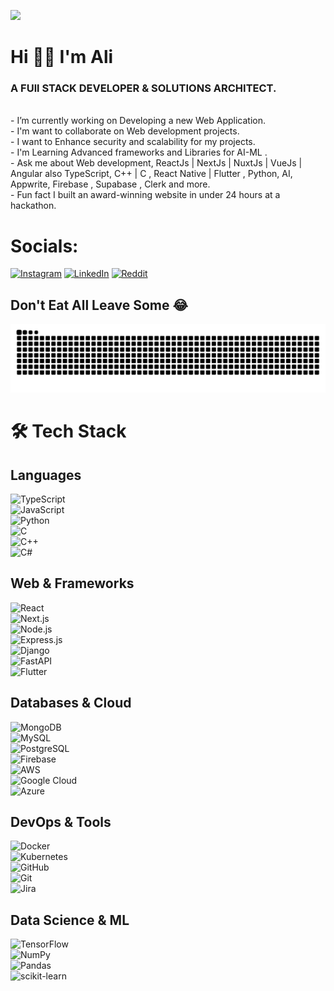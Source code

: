 [![](https://visitcount.itsvg.in/api?id=Ali-Ch-001&icon=2&color=12)](https://visitcount.itsvg.in)

# Hi 👋🏻 I'm Ali 

### A FUll STACK DEVELOPER & SOLUTIONS ARCHITECT.

<br>- I’m currently working on Developing a new Web Application.<br>- I'm want to collaborate on Web development projects.<br>- I want to Enhance security and scalability for my projects.<br>- I'm Learning Advanced frameworks and Libraries for AI-ML .<br>- Ask me about Web development, ReactJs | NextJs | NuxtJs | VueJs | Angular also TypeScript, C++ | C , React Native | Flutter , Python, AI, Appwrite, Firebase , Supabase , Clerk and more.<br>- Fun fact I built an award-winning website in under 24 hours at a hackathon.


# Socials:
[![Instagram](https://img.shields.io/badge/Instagram-%23E4405F.svg?logo=Instagram&logoColor=white)](https://instagram.com/ali.__.ch_) [![LinkedIn](https://img.shields.io/badge/LinkedIn-%230077B5.svg?logo=linkedin&logoColor=white)](https://linkedin.com/in/ali-787-ch) [![Reddit](https://img.shields.io/badge/Reddit-%23FF4500.svg?logo=Reddit&logoColor=white)](https://reddit.com/user/AliCh787) 

## Don't Eat All Leave Some 😂

![](https://github.com/Ali-Ch-001/Ali-Ch-001/blob/output/github-contribution-grid-snake-dark.svg)


# 🛠 Tech Stack

## **Languages**
![TypeScript](https://img.shields.io/badge/typescript-%23007ACC.svg?style=flat&logo=typescript&logoColor=white)  
![JavaScript](https://img.shields.io/badge/javascript-%23323330.svg?style=flat&logo=javascript&logoColor=%23F7DF1E)  
![Python](https://img.shields.io/badge/python-3670A0?style=flat&logo=python&logoColor=ffdd54)  
![C](https://img.shields.io/badge/c-%2300599C.svg?style=flat&logo=c&logoColor=white)  
![C++](https://img.shields.io/badge/c++-%2300599C.svg?style=flat&logo=c%2B%2B&logoColor=white)  
![C#](https://img.shields.io/badge/c%23-%23239120.svg?style=flat&logo=csharp&logoColor=white)  

## **Web & Frameworks**
![React](https://img.shields.io/badge/react-%2320232a.svg?style=flat&logo=react&logoColor=%2361DAFB)  
![Next.js](https://img.shields.io/badge/Next-black?style=flat&logo=next.js&logoColor=white)  
![Node.js](https://img.shields.io/badge/node.js-6DA55F?style=flat&logo=node.js&logoColor=white)  
![Express.js](https://img.shields.io/badge/express.js-%23404d59.svg?style=flat&logo=express&logoColor=%2361DAFB)  
![Django](https://img.shields.io/badge/django-%23092E20.svg?style=flat&logo=django&logoColor=white)  
![FastAPI](https://img.shields.io/badge/FastAPI-005571?style=flat&logo=fastapi)  
![Flutter](https://img.shields.io/badge/Flutter-%2302569B.svg?style=flat&logo=Flutter&logoColor=white)  

## **Databases & Cloud**
![MongoDB](https://img.shields.io/badge/MongoDB-%234ea94b.svg?style=flat&logo=mongodb&logoColor=white)  
![MySQL](https://img.shields.io/badge/mysql-4479A1.svg?style=flat&logo=mysql&logoColor=white)  
![PostgreSQL](https://img.shields.io/badge/postgres-%23316192.svg?style=flat&logo=postgresql&logoColor=white)  
![Firebase](https://img.shields.io/badge/firebase-%23039BE5.svg?style=flat&logo=firebase)  
![AWS](https://img.shields.io/badge/AWS-%23FF9900.svg?style=flat&logo=amazon-aws&logoColor=white)  
![Google Cloud](https://img.shields.io/badge/GoogleCloud-%234285F4.svg?style=flat&logo=google-cloud&logoColor=white)  
![Azure](https://img.shields.io/badge/azure-%230072C6.svg?style=flat&logo=microsoftazure&logoColor=white)  

## **DevOps & Tools**
![Docker](https://img.shields.io/badge/docker-%230db7ed.svg?style=flat&logo=docker&logoColor=white)  
![Kubernetes](https://img.shields.io/badge/kubernetes-%23326ce5.svg?style=flat&logo=kubernetes&logoColor=white)  
![GitHub](https://img.shields.io/badge/github-%23121011.svg?style=flat&logo=github&logoColor=white)  
![Git](https://img.shields.io/badge/git-%23F05033.svg?style=flat&logo=git&logoColor=white)  
![Jira](https://img.shields.io/badge/jira-%230A0FFF.svg?style=flat&logo=jira&logoColor=white)  

## **Data Science & ML**
![TensorFlow](https://img.shields.io/badge/TensorFlow-%23FF6F00.svg?style=flat&logo=TensorFlow&logoColor=white)  
![NumPy](https://img.shields.io/badge/numpy-%23013243.svg?style=flat&logo=numpy&logoColor=white)  
![Pandas](https://img.shields.io/badge/pandas-%23150458.svg?style=flat&logo=pandas&logoColor=white)  
![scikit-learn](https://img.shields.io/badge/scikit--learn-%23F7931E.svg?style=flat&logo=scikit-learn&logoColor=white)  



